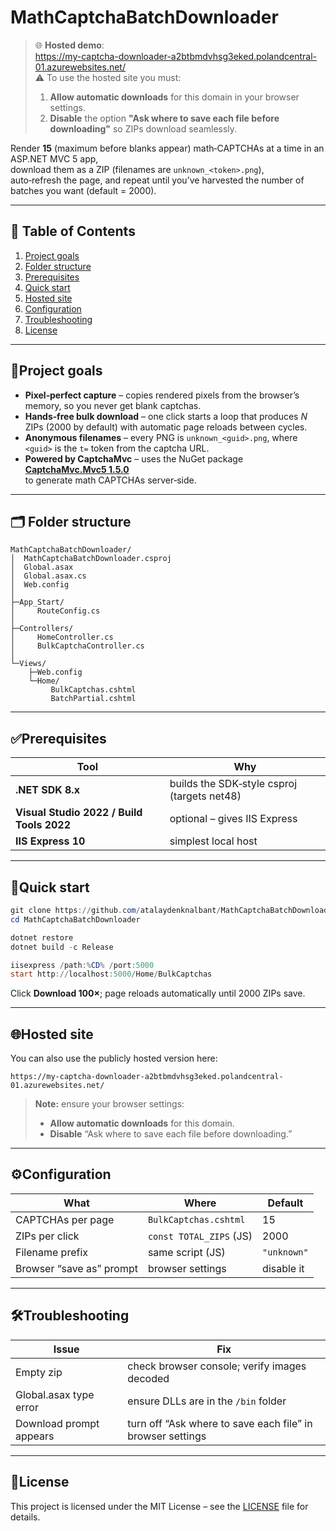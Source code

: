 # MathCaptchaBatchDownloader

> 🌐 **Hosted demo**:  
> https://my-captcha-downloader-a2btbmdvhsg3eked.polandcentral-01.azurewebsites.net/  
> ⚠️ To use the hosted site you must:
> 1. **Allow automatic downloads** for this domain in your browser settings.  
> 2. **Disable** the option **"Ask where to save each file before downloading"** so ZIPs download seamlessly.

Render **15** (maximum before blanks appear) math‑CAPTCHAs at a time in an ASP.NET MVC 5 app,  
download them as a ZIP (filenames are `unknown_<token>.png`),  
auto‑refresh the page, and repeat until you’ve harvested the number of  
batches you want (default = 2000).

---

## 📑 Table of Contents
1. [Project goals](#project-goals)  
2. [Folder structure](#folder-structure)  
3. [Prerequisites](#prerequisites)  
4. [Quick start](#quick-start)  
5. [Hosted site](#hosted-site)  
6. [Configuration](#configuration)  
7. [Troubleshooting](#troubleshooting)  
8. [License](#license)

---

## 🎯Project goals

* **Pixel‑perfect capture** – copies rendered pixels from the
  browser’s memory, so you never get blank captchas.  
* **Hands‑free bulk download** – one click starts a loop that produces
  *N* ZIPs (2000 by default) with automatic page reloads between cycles.  
* **Anonymous filenames** – every PNG is
  `unknown_<guid>.png`, where `<guid>` is the `t=` token from the captcha
  URL.  
* **Powered by CaptchaMvc** – uses the NuGet package  
  **[CaptchaMvc.Mvc5 1.5.0](https://www.nuget.org/packages/CaptchaMvc.Mvc5)**  
  to generate math CAPTCHAs server‑side.

---

## 🗂 Folder structure

```
MathCaptchaBatchDownloader/
│  MathCaptchaBatchDownloader.csproj
│  Global.asax
│  Global.asax.cs
│  Web.config
│
├─App_Start/
│     RouteConfig.cs
│
├─Controllers/
│     HomeController.cs
│     BulkCaptchaController.cs
│
└─Views/
    ├─Web.config
    └─Home/
         BulkCaptchas.cshtml
         BatchPartial.cshtml
```

---

## ✅Prerequisites
| Tool                                       | Why                                                  |
|--------------------------------------------|------------------------------------------------------|
| **.NET SDK 8.x**                           | builds the SDK‑style csproj (targets net48)          |
| **Visual Studio 2022 / Build Tools 2022**  | optional – gives IIS Express                         |
| **IIS Express 10**                         | simplest local host                                  |

---

## 🚀Quick start 

```powershell
git clone https://github.com/atalaydenknalbant/MathCaptchaBatchDownloader.git
cd MathCaptchaBatchDownloader

dotnet restore
dotnet build -c Release

iisexpress /path:%CD% /port:5000
start http://localhost:5000/Home/BulkCaptchas
```
Click **Download 100×**; page reloads automatically until 2000 ZIPs save.

---

## 🌐Hosted site

You can also use the publicly hosted version here:
```
https://my-captcha-downloader-a2btbmdvhsg3eked.polandcentral-01.azurewebsites.net/
```

> **Note:** ensure your browser settings:
> - **Allow automatic downloads** for this domain.  
> - **Disable** “Ask where to save each file before downloading.”

---

## ⚙Configuration
| What                         | Where                        | Default    |
|------------------------------|------------------------------|------------|
| CAPTCHAs per page            | `BulkCaptchas.cshtml`        | 15         |
| ZIPs per click               | `const TOTAL_ZIPS` (JS)      | 2000       |
| Filename prefix              | same script (JS)             | `"unknown"`|
| Browser “save as” prompt     | browser settings             | disable it |

---

## 🛠Troubleshooting
| Issue                         | Fix                                                       |
|-------------------------------|-----------------------------------------------------------|
| Empty zip                     | check browser console; verify images decoded              |
| Global.asax type error        | ensure DLLs are in the `/bin` folder                     |
| Download prompt appears       | turn off “Ask where to save each file” in browser settings|

---

## 📜License
This project is licensed under the MIT License – see the [LICENSE](LICENSE) file for details.
